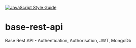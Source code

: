 [![JavaScript Style Guide](https://img.shields.io/badge/code_style-standard-brightgreen.svg)](https://standardjs.com)

# base-rest-api

Base Rest API - Authentication, Authorisation, JWT, MongoDb
